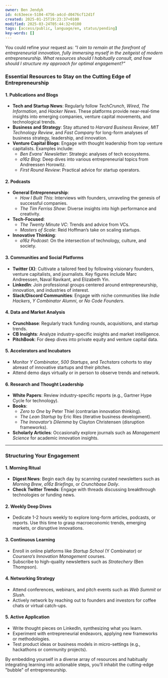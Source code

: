 ```yaml
---
owner: Ben Jendyk
id: 4c63eece-5104-4756-a4cd-d0476cf12d1f
created: 2025-01-25T19:23:37+0100
modified: 2025-03-24T05:44:32+0100
tags: [access/public, language/en, status/pending]
key-words: []
---
```


You could refine your request as: *"I aim to remain at the forefront of entrepreneurial innovation, fully immersing myself in the zeitgeist of modern entrepreneurship. What resources should I habitually consult, and how should I structure my approach for optimal engagement?"*

### Essential Resources to Stay on the Cutting Edge of Entrepreneurship

#### **1. Publications and Blogs**
- **Tech and Startup News**: Regularly follow *TechCrunch*, *Wired*, *The Information*, and *Hacker News*. These platforms provide near-real-time insights into emerging companies, venture capital movements, and technological trends.
- **Business and Strategy**: Stay attuned to *Harvard Business Review*, *MIT Technology Review*, and *Fast Company* for long-form analyses of business strategy, leadership, and innovation.
- **Venture Capital Blogs**: Engage with thought leadership from top venture capitalists. Examples include:
  - *Ben Evans’ Newsletter*: Strategic analyses of tech ecosystems.
  - *a16z Blog*: Deep dives into various entrepreneurial topics from Andreessen Horowitz.
  - *First Round Review*: Practical advice for startup operators.

#### **2. Podcasts**
- **General Entrepreneurship**:
  - *How I Built This*: Interviews with founders, unraveling the genesis of successful companies.
  - *The Tim Ferriss Show*: Diverse insights into high performance and creativity.
- **Tech-Focused**:
  - *The Twenty Minute VC*: Trends and advice from VCs.
  - *Masters of Scale*: Reid Hoffman’s take on scaling startups.
- **Innovative Thinking**:
  - *a16z Podcast*: On the intersection of technology, culture, and society.

#### **3. Communities and Social Platforms**
- **Twitter (X)**: Cultivate a tailored feed by following visionary founders, venture capitalists, and journalists. Key figures include Marc Andreessen, Naval Ravikant, and Elizabeth Yin.
- **LinkedIn**: Join professional groups centered around entrepreneurship, innovation, and industries of interest.
- **Slack/Discord Communities**: Engage with niche communities like *Indie Hackers*, *Y Combinator Alumni*, or *No Code Founders*.

#### **4. Data and Market Analysis**
- **Crunchbase**: Regularly track funding rounds, acquisitions, and startup trends.
- **CB Insights**: Analyze industry-specific insights and market intelligence.
- **PitchBook**: For deep dives into private equity and venture capital data.

#### **5. Accelerators and Incubators**
- Monitor *Y Combinator*, *500 Startups*, and *Techstars* cohorts to stay abreast of innovative startups and their pitches.
- Attend demo days virtually or in person to observe trends and network.

#### **6. Research and Thought Leadership**
- **White Papers**: Review industry-specific reports (e.g., Gartner Hype Cycle for technology).
- **Books**:
  - *Zero to One* by Peter Thiel (contrarian innovation thinking).
  - *The Lean Startup* by Eric Ries (iterative business development).
  - *The Innovator’s Dilemma* by Clayton Christensen (disruption frameworks).
- **Scholarly Articles**: Occasionally explore journals such as *Management Science* for academic innovation insights.

---

### Structuring Your Engagement

#### **1. Morning Ritual**
- **Digest News**: Begin each day by scanning curated newsletters such as *Morning Brew*, *a16z Briefings*, or *Crunchbase Daily*.
- **Check Twitter Trends**: Engage with threads discussing breakthrough technologies or funding news.

#### **2. Weekly Deep Dives**
- Dedicate 1-2 hours weekly to explore long-form articles, podcasts, or reports. Use this time to grasp macroeconomic trends, emerging markets, or disruptive innovations.

#### **3. Continuous Learning**
- Enroll in online platforms like *Startup School* (Y Combinator) or *Coursera’s Innovation Management* courses.
- Subscribe to high-quality newsletters such as *Stratechery* (Ben Thompson).

#### **4. Networking Strategy**
- Attend conferences, webinars, and pitch events such as *Web Summit* or *Slush*.
- Actively network by reaching out to founders and investors for coffee chats or virtual catch-ups.

#### **5. Active Application**
- Write thought pieces on LinkedIn, synthesizing what you learn.
- Experiment with entrepreneurial endeavors, applying new frameworks or methodologies.
- Test product ideas or business models in micro-settings (e.g., hackathons or community projects).

By embedding yourself in a diverse array of resources and habitually integrating learning into actionable steps, you’ll inhabit the cutting-edge "bubble" of entrepreneurship.
